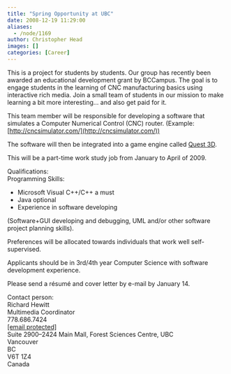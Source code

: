 ```yaml
---
title: "Spring Opportunity at UBC"
date: 2008-12-19 11:29:00
aliases:
  - /node/1169
author: Christopher Head
images: []
categories: [Career]
---
```


This is a project for students by students. Our group has recently been awarded an educational development grant by BCCampus. The goal is to engage students in the learning of CNC manufacturing basics using interactive rich media. Join a small team of students in our mission to make learning a bit more interesting… and also get paid for it.

This team member will be responsible for developing a software that simulates a Computer Numerical Control (CNC) router. (Example: [http://cncsimulator.com/](http://cncsimulator.com/))

The software will then be integrated into a game engine called [Quest 3D](http://quest3d.com/).

This will be a part-time work study job from January to April of 2009.

Qualifications: \
Programming Skills:

*   Microsoft Visual C++/C++ a must
*   Java optional
*   Experience in software developing

(Software+GUI developing and debugging, UML and/or other software project planning skills).

Preferences will be allocated towards individuals that work well self-supervised.

Applicants should be in 3rd/4th year Computer Science with software development experience.

Please send a résumé and cover letter by e-mail by January 14.

Contact person: \
Richard Hewitt \
Multimedia Coordinator \
778.686.7424 \
[\[email protected\]](/cdn-cgi/l/email-protection#c4b6ada7aca5b6a0a8aca1b3adb0b084a3a9a5ada8eaa7aba9) \
Suite 2900–2424 Main Mall, Forest Sciences Centre, UBC \
Vancouver \
BC \
V6T 1Z4 \
Canada
